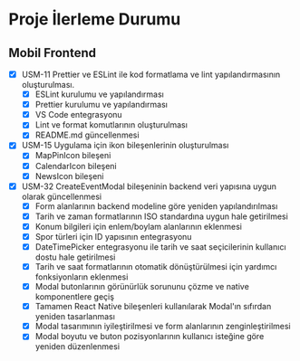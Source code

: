 # Proje İlerleme Durumu

## Mobil Frontend

- [x] USM-11 Prettier ve ESLint ile kod formatlama ve lint yapılandırmasının oluşturulması.
  - [x] ESLint kurulumu ve yapılandırması
  - [x] Prettier kurulumu ve yapılandırması
  - [x] VS Code entegrasyonu
  - [x] Lint ve format komutlarının oluşturulması
  - [x] README.md güncellenmesi 

- [x] USM-15 Uygulama için ikon bileşenlerinin oluşturulması
  - [x] MapPinIcon bileşeni
  - [x] CalendarIcon bileşeni
  - [x] NewsIcon bileşeni 

- [x] USM-32 CreateEventModal bileşeninin backend veri yapısına uygun olarak güncellenmesi
  - [x] Form alanlarının backend modeline göre yeniden yapılandırılması
  - [x] Tarih ve zaman formatlarının ISO standardına uygun hale getirilmesi
  - [x] Konum bilgileri için enlem/boylam alanlarının eklenmesi
  - [x] Spor türleri için ID yapısının entegrasyonu
  - [x] DateTimePicker entegrasyonu ile tarih ve saat seçicilerinin kullanıcı dostu hale getirilmesi
  - [x] Tarih ve saat formatlarının otomatik dönüştürülmesi için yardımcı fonksiyonların eklenmesi
  - [x] Modal butonlarının görünürlük sorununu çözme ve native komponentlere geçiş
  - [x] Tamamen React Native bileşenleri kullanılarak Modal'ın sıfırdan yeniden tasarlanması
  - [x] Modal tasarımının iyileştirilmesi ve form alanlarının zenginleştirilmesi
  - [x] Modal boyutu ve buton pozisyonlarının kullanıcı isteğine göre yeniden düzenlenmesi 